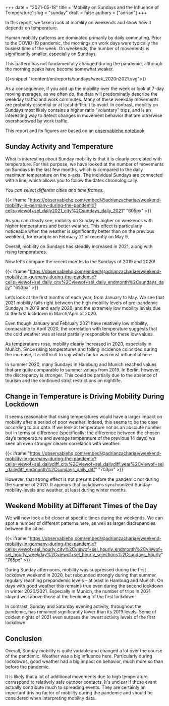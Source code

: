 +++
date = "2021-05-18"
title = 'Mobility on Sundays and the Influence of Temperature'
slug = "sunday"
draft = false
authors = ["adrian"]
+++

In this report, we take a look at mobility on weekends and show how it depends on temperature.

Human mobility patterns are dominated primarily by daily commuting. Prior to the COVID-19 pandemic, the mornings on work days were typically the busiest time of the week. On weekends, the number of movements is significantly smaller, especially on Sundays.

This pattern has not fundamentally changed during the pandemic, although the morning peaks have become somewhat weaker.

{{<snippet "/content/en/reports/sundays/week_2020n2021.svg">}}

As a consequence, if you add up the mobility over the week or look at 7-day moving averages, as we often do, the data will predominatly describe the weekday traffic and work commutes.
Many of these weekday movements are probably essential or at least difficult to avoid. In contrast, mobility on Sundays most likely contains a higher ratio "voluntary" trips, and is an interesting way to detect changes in movement behavior that are otherwise overshadowed by work traffic.

This report and its figures are based on an [observablehq notebook](https://observablehq.com/@adrianzachariae/weekend-mobility-in-germany-during-the-pandemic?ui=classic).

## Sunday Activity and Temperature

What is interesting about Sunday mobility is that it is clearly correlated with temperature. For this purpose, we have looked at the number of movements on Sundays in the last few months, which is compared to the daily maximum temperature on the x-axis. The individual Sundays are connected with a line, which allows you to follow the dates chronologically.

_You can select different cities and time frames._

{{< iframe "https://observablehq.com/embed/@adrianzachariae/weekend-mobility-in-germany-during-the-pandemic?cells=viewof+sel_daily2021_city%2Csundays_daily_2021" "605px" >}}

As you can clearly see, mobility on Sunday is higher on weekends with higher temperatures and better weather. This effect is particularly noticeable when the weather is significantly better than on the previous weekend, for example on February 21 or recently on May 9.

Overall, mobility on Sundays has steadily increased in 2021, along with rising temperatures.

Now let's compare the recent months to the Sundays of 2019 and 2020!

{{< iframe "https://observablehq.com/embed/@adrianzachariae/weekend-mobility-in-germany-during-the-pandemic?cells=viewof+sel_daily_city%2Cviewof+sel_daily_endmonth%2Csundays_daily" "653px" >}}

Let’s look at the first months of each year, from January to May. We see that 2021 mobility falls right between the high mobility levels of pre-pandemic Sundays in 2019 and early 2020, and the extremely low mobility levels due to the first lockdown in March/April of 2020.

Even though January and February 2021 have relatively low mobility, comparable to April 2020, the correlation with temperature suggests that the cold weather was at least partially responsible for these low values.

As temperatures rose, mobility clearly increased in 2020, especially in Munich. Since rising temperatures and falling incidence coincided during the increase, it is difficult to say which factor was most influential here.

In summer 2020, many Sundays in Hamburg and Munich reached values that are quite comparable to summer values from 2019. In Berlin, however, the discrepancy is stronger. This could be partially due to the absence of tourism and the continued strict restrictions on nightlife.

## Change in Temperature is Driving Mobility During Lockdown

It seems reasonable that rising temperatures would have a larger impact on mobility after a period of poor weather. Indeed, this seems to be the case according to our data. If we look at temperature not as an absolute number but in terms of difference (specifically: the difference between the chosen day’s temperature and average temperature of the previous 14 days) we seen an even stronger clearer correlation with weather:

{{< iframe "https://observablehq.com/embed/@adrianzachariae/weekend-mobility-in-germany-during-the-pandemic?cells=viewof+sel_dailydiff_city%2Cviewof+sel_dailydiff_year%2Cviewof+sel_dailydiff_endmonth%2Csundays_daily_diff" "703px" >}}

However, that strong effect is not present before the pandemic nor during the summer of 2020.
It appears that lockdowns synchronized Sunday-mobility-levels and weather, at least during winter months.

## Weekend Mobility at Different Times of the Day

We will now look a bit closer at specific times during the weekends. We can spot a number of different patterns here, as well as larger discrepancies between the cities.

{{< iframe "https://observablehq.com/embed/@adrianzachariae/weekend-mobility-in-germany-during-the-pandemic?cells=viewof+sel_hourly_city%2Cviewof+sel_hourly_endmonth%2Cviewof+sel_hourly_weekday%2Cviewof+sel_hourly_selections%2Csundays_hourly" "765px" >}}

During Sunday afternoons, mobility was suppressed during the first lockdown weekend in 2020, but rebounded strongly during that summer, regulary reaching prepandemic levels – at least in Hamburg and Munich. On days with good weather this remains true even during the second lockdown in winter 2020/2021. Especially in Munich, the number of trips in 2021 stayed well above those at the beginning of the first lockdown.

In contrast, Sunday and Saturday evening activity, throughout the pandemic, has remained significantly lower than its 2019 levels. Some of coldest nights of 2021 even surpass the lowest activity levels of the first lockdown.

## Conclusion

Overall, Sunday mobility is quite variable and changed a lot over the course of the pandemic. Weather was a big influence here. Particularly during lockdowns, good weather had a big impact on behavior, much more so than before the pandemic.

It is likely that a lot of additional movements due to high temperature correspond to relatively safe outdoor contacts. It's unclear if these event actually contribute much to spreading events. They are certainly an important driving factor of mobility during the pandemic and should be considered when interpreting mobility data.

